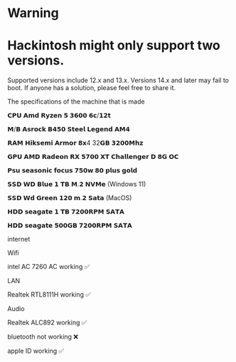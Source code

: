 # Warning

# Hackintosh might only support two versions.

Supported versions include 12.x and 13.x. Versions 14.x and later may fail to boot. If anyone has a solution, please feel free to share it.

The specifications of the machine that is made

𝗖𝗣𝗨 𝗔𝗺𝗱 𝗥𝘆𝘇𝗲𝗻 𝟱 𝟯𝟲𝟬𝟬 𝟲𝗰/𝟭𝟮𝘁

𝗠/𝗕 𝗔𝘀𝗿𝗼𝗰𝗸 𝗕𝟰𝟱𝟬 𝗦𝘁𝗲𝗲𝗹 𝗟𝗲𝗴𝗲𝗻𝗱 𝗔𝗠𝟰

𝗥𝗔𝗠 𝗛𝗶𝗸𝘀𝗲𝗺𝗶 𝗔𝗿𝗺𝗼𝗿 𝟴𝘅4 32𝗚𝗕 𝟯𝟮𝟬𝟬𝗠𝗵𝘇

𝗚𝗣𝗨 𝗔𝗠𝗗 𝗥𝗮𝗱𝗲𝗼𝗻 𝗥𝗫 𝟱𝟳𝟬𝟬 𝗫𝗧 𝗖𝗵𝗮𝗹𝗹𝗲𝗻𝗴𝗲𝗿 𝗗 𝟴𝗚 𝗢𝗖

𝗣𝘀𝘂 𝘀𝗲𝗮𝘀𝗼𝗻𝗶𝗰 𝗳𝗼𝗰𝘂𝘀 𝟳𝟱𝟬𝘄 𝟴𝟬 𝗽𝗹𝘂𝘀 𝗴𝗼𝗹𝗱

𝗦𝗦𝗗 𝗪𝗗 𝗕𝗹𝘂𝗲 𝟭 𝗧𝗕 𝗠.𝟮 𝗡𝗩𝗠𝗲 (Windows 11)

𝗦𝗦𝗗 𝗪𝗱 𝗚𝗿𝗲𝗲𝗻 𝟭𝟮𝟬 𝗺.𝟮 𝗦𝗮𝘁𝗮 (MacOS)
 
𝗛𝗗𝗗 𝘀𝗲𝗮𝗴𝗮𝘁𝗲 𝟭 𝗧𝗕 𝟳𝟮𝟬𝟬𝗥𝗣𝗠 𝗦𝗔𝗧𝗔

𝗛𝗗𝗗 𝘀𝗲𝗮𝗴𝗮𝘁𝗲 𝟱𝟬𝟬𝗚𝗕 𝟳𝟮𝟬𝟬𝗥𝗣𝗠 𝗦𝗔𝗧𝗔

internet

Wifi

intel AC 7260 AC  working ✅

LAN 

Realtek RTL8111H working ✅

Audio

Realtek ALC892 working ✅

bluetooth not working ❌

apple ID working ✅
